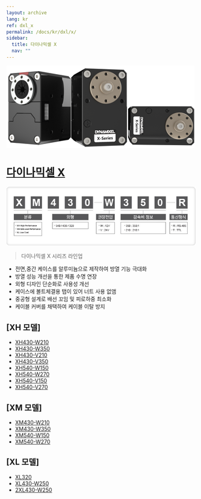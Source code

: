 ```yaml
---
layout: archive
lang: kr
ref: dxl_x
permalink: /docs/kr/dxl/x/
sidebar:
  title: 다이나믹셀 X
  nav: ""
---
```


![](/assets/images/dxl/x/x_series_product.png)

# [다이나믹셀 X](#다이나믹셀-x)

![](/assets/images/dxl/x/dxl_x_productline_kr.jpg)

> 다이나믹셀 X 시리즈 라인업

- 전면,중간 케이스를 알루미늄으로 제작하여 방열 기능 극대화
- 방열 성능 개선을 통한 제품 수명 연장
- 외형 디자인 단순화로 사용성 개선
- 케이스에 볼트체결용 탭이 있어 너트 사용 없앰
- 중공형 설계로 배선 꼬임 및 피로하중 최소화
- 케이블 커버를 채택하여 케이블 이탈 방지

## [XH 모델]
- [XH430-W210](/docs/kr/dxl/x/xh430-w210/)
- [XH430-W350](/docs/kr/dxl/x/xh430-w350/)
- [XH430-V210](/docs/kr/dxl/x/xh430-v210/)
- [XH430-V350](/docs/kr/dxl/x/xh430-v350/)
- [XH540-W150](/docs/en/dxl/x/xh540-w150/)
- [XH540-W270](/docs/en/dxl/x/xh540-w270/)
- [XH540-V150](/docs/en/dxl/x/xh540-v150/)
- [XH540-V270](/docs/en/dxl/x/xh540-v270/)

## [XM 모델]
- [XM430-W210](/docs/kr/dxl/x/xm430-w210/)
- [XM430-W350](/docs/kr/dxl/x/xm430-w350/)
- [XM540-W150](/docs/kr/dxl/x/xm540-w150/)
- [XM540-W270](/docs/kr/dxl/x/xm540-w270/)

## [XL 모델]
- [XL320](/docs/kr/dxl/x/xl320/)
- [XL430-W250](/docs/kr/dxl/x/xl430-w250/)
- [2XL430-W250](/docs/kr/dxl/x/2xl430-w250/)
